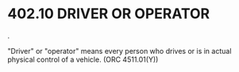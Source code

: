 402.10 DRIVER OR OPERATOR
=========================

.

"Driver" or "operator" means every person who drives or is in actual
physical control of a vehicle. (ORC 4511.01(Y))

